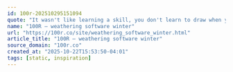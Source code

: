 ```yaml
---
id: 100r-202510295151094
quote: "It wasn't like learning a skill, you don't learn to draw when you use Photoshop, you learn how to operate within the confines of someone else's playground"
name: "100R — weathering software winter"
url: "https://100r.co/site/weathering_software_winter.html"
article_title: "100R — weathering software winter"
source_domain: "100r.co"
created_at: "2025-10-22T15:53:50-04:01"
tags: [static, inspiration]
---
```

